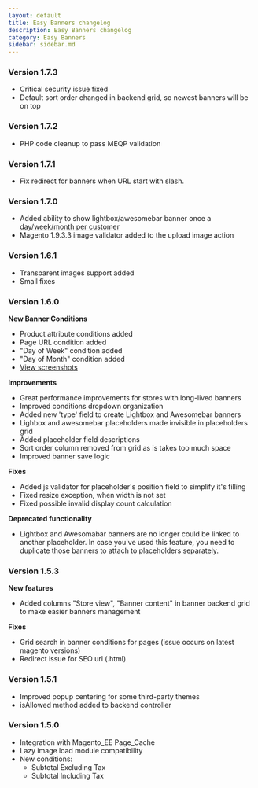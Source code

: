```yaml
---
layout: default
title: Easy Banners changelog
description: Easy Banners changelog
category: Easy Banners
sidebar: sidebar.md
---
```


### Version 1.7.3

 -  Critical security issue fixed
 -  Default sort order changed in backend grid, so newest banners will be on top

### Version 1.7.2

 -  PHP code cleanup to pass MEQP validation

### Version 1.7.1

 -  Fix redirect for banners when URL start with slash.

### Version 1.7.0

 -  Added ability to show lightbox/awesomebar banner once a
    [day/week/month per customer](/m1/extensions/easybanners/backend/manage-banners/#conditions)
 -  Magento 1.9.3.3 image validator added to the upload image action

### Version 1.6.1

 -  Transparent images support added
 -  Small fixes

### Version 1.6.0

**New Banner Conditions**

 -  Product attribute conditions added
 -  Page URL condition added
 -  "Day of Week" condition added
 -  "Day of Month" condition added
 -  [View screenshots](../backend/manage-banners/#conditions)

**Improvements**

 -  Great performance improvements for stores with long-lived banners
 -  Improved conditions dropdown organization
 -  Added new 'type' field to create Lightbox and Awesomebar banners
 -  Lighbox and awesomebar placeholders made invisible in placeholders grid
 -  Added placeholder field descriptions
 -  Sort order column removed from grid as is takes too much space
 -  Improved banner save logic

**Fixes**

 -  Added js validator for placeholder's position field to simplify it's filling
 -  Fixed resize exception, when width is not set
 -  Fixed possible invalid display count calculation

**Deprecated functionality**

 -  Lightbox and Awesomabar banners are no longer could be linked to another
    placeholder. In case you've used this feature, you need to duplicate those
    banners to attach to placeholders separately.

### Version 1.5.3

**New features**

 -  Added columns "Store view", "Banner content" in banner backend grid to make
    easier banners management

**Fixes**

 -  Grid search in banner conditions for pages (issue occurs on latest magento
    versions)
 -  Redirect issue for SEO url (.html)

### Version 1.5.1

 -  Improved popup centering for some third-party themes
 -  isAllowed method added to backend controller


### Version 1.5.0

 -  Integration with Magento_EE Page_Cache
 -  Lazy image load module compatibility
 -  New conditions:
    - Subtotal Excluding Tax
    - Subtotal Including Tax

